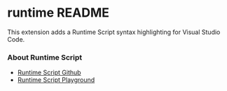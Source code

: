 # runtime README

This extension adds a Runtime Script syntax highlighting for Visual Studio Code.

### About Runtime Script
* [Runtime Script Github](https://github.com/yjlo123/runtime-script)
* [Runtime Script Playground](https://runtime.siwei.dev)
